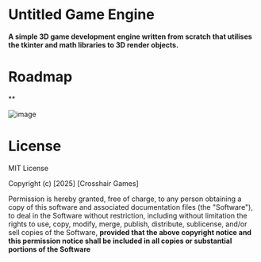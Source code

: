 # Untitled Game Engine

**A simple 3D game development engine written from scratch that utilises the tkinter and math libraries to 3D render objects.**

# Roadmap

**

![image](https://github.com/user-attachments/assets/80180619-5424-4c25-9155-f340370dacb4)

# License

MIT License

Copyright (c) [2025] [Crosshair Games]

Permission is hereby granted, free of charge, to any person obtaining a copy
of this software and associated documentation files (the "Software"), to deal
in the Software without restriction, including without limitation the rights
to use, copy, modify, merge, publish, distribute, sublicense, and/or sell
copies of the Software, **provided that the above copyright notice and this
permission notice shall be included in all copies or substantial portions of the Software**
